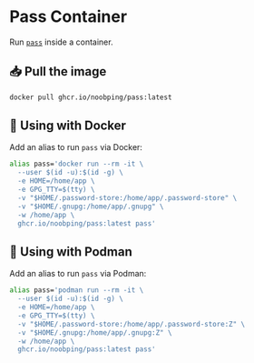 # Pass Container

Run [`pass`](https://www.passwordstore.org/) inside a container.

## 📥 Pull the image

```sh
docker pull ghcr.io/noobping/pass:latest
```

## 🐳 Using with Docker

Add an alias to run `pass` via Docker:

```sh
alias pass='docker run --rm -it \
  --user $(id -u):$(id -g) \
  -e HOME=/home/app \
  -e GPG_TTY=$(tty) \
  -v "$HOME/.password-store:/home/app/.password-store" \
  -v "$HOME/.gnupg:/home/app/.gnupg" \
  -w /home/app \
  ghcr.io/noobping/pass:latest pass'
```

## 🦭 Using with Podman

Add an alias to run `pass` via Podman:

```sh
alias pass='podman run --rm -it \
  --user $(id -u):$(id -g) \
  -e HOME=/home/app \
  -e GPG_TTY=$(tty) \
  -v "$HOME/.password-store:/home/app/.password-store:Z" \
  -v "$HOME/.gnupg:/home/app/.gnupg:Z" \
  -w /home/app \
  ghcr.io/noobping/pass:latest pass'
```
